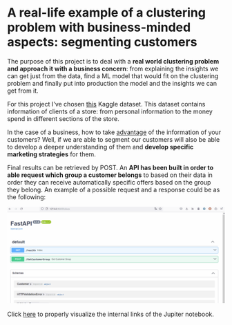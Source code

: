 # A real-life example of a clustering problem with business-minded aspects: segmenting customers
The purpose of this project is to deal with a **real world clustering problem and approach it with a business concern**: from explaining the insights we can get just from the data, find a ML model that would fit on the clustering problem and finally put into production the model and the insights we can get from it.

For this project I've chosen [this](https://www.kaggle.com/datasets/imakash3011/customer-personality-analysis) Kaggle dataset. This dataset contains information of clients of a store: from personal information to the money spend in different sections of the store. 

In the case of a business, how to take [advantage](https://analyticahouse.com/blog/importance-customer-segmentation) of the information of your customers? Well, if we are able to segment our customers will also be able to develop a deeper understanding of them and **develop specific marketing strategies** for them.

Final results can be retrieved by POST. An **API has been built in order to able request which group a customer belongs** to based on their data in order they can receive automatically specific offers based on the group they belong. An example of a possible request and a response could be as the following:

![post-example](https://github.com/MarinaMoreno/Client-Segmentation-Clustering/blob/main/example-post-API.gif)

Click [here](https://nbviewer.org/github/MarinaMoreno/Client-Segmentation-Clustering/blob/5813c20117f30270f9411af7459707dbd1bdd1df/Client%20Segmentation%20%28Clustering%29.ipynb) to properly visualize the internal links of the Jupiter notebook.